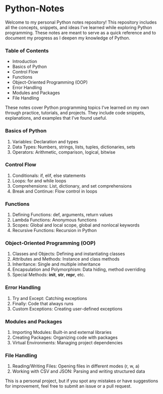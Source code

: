 # Python-Notes
Welcome to my personal Python notes repository! This repository includes all the concepts, snippets, and ideas I’ve learned while exploring Python programming. These notes are meant to serve as a quick reference and to document my progress as I deepen my knowledge of Python.

### Table of Contents

- Introduction
- Basics of Python
- Control Flow
- Functions
- Object-Oriented Programming (OOP)
- Error Handling
- Modules and Packages
- File Handling

These notes cover Python programming topics I’ve learned on my own through practice, tutorials, and projects. They include code snippets, explanations, and examples that I’ve found useful.

### Basics of Python

1. Variables: Declaration and types
2. Data Types: Numbers, strings, lists, tuples, dictionaries, sets
3. Operators: Arithmetic, comparison, logical, bitwise

### Control Flow

1. Conditionals: if, elif, else statements
2. Loops: for and while loops
3. Comprehensions: List, dictionary, and set comprehensions
4. Break and Continue: Flow control in loops

### Functions

1. Defining Functions: def, arguments, return values
2. Lambda Functions: Anonymous functions
3. Scopes: Global and local scope, global and nonlocal keywords
4. Recursive Functions: Recursion in Python

### Object-Oriented Programming (OOP)

1. Classes and Objects: Defining and instantiating classes
2. Attributes and Methods: Instance and class methods
3. Inheritance: Single and multiple inheritance
4. Encapsulation and Polymorphism: Data hiding, method overriding
5. Special Methods: __init__, __str__, __repr__, etc.

### Error Handling

1. Try and Except: Catching exceptions
2. Finally: Code that always runs
3. Custom Exceptions: Creating user-defined exceptions

### Modules and Packages

1. Importing Modules: Built-in and external libraries
2. Creating Packages: Organizing code with packages
3. Virtual Environments: Managing project dependencies

### File Handling

1. Reading/Writing Files: Opening files in different modes (r, w, a)
2. Working with CSV and JSON: Parsing and writing structured data

This is a personal project, but if you spot any mistakes or have suggestions for improvement, feel free to submit an issue or a pull request.
